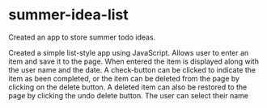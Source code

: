 # summer-idea-list
Created an app to store summer todo ideas. 


Created a simple list-style app using JavaScript.  Allows user to enter an item and save it to the page. When entered the item is displayed along with the user name and the date.  A check-button can be clicked to indicate the item as been completed, or the item can be deleted from the page by clicking on the delete button. A deleted item can also be restored to the page by clicking the undo delete button.    The user can select their name 
